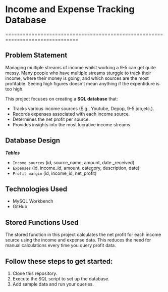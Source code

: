 # Income and Expense Tracking Database
===============================================================================
## **Problem Statement**

Managing multiple streams of income whilst working a 9-5 can get quite messy. Many people who have multiple streams sturggle to track their income, where their money is going, and which sources are the most profitable. Seeing high figures doesn't mean anything if the expentidure is too high. 

This project focuses on creating a **SQL database** that:
- Tracks various income sources (E.g., Youtube, Depop, 9-5 job,etc.).
- Records expenses associated with each income source.
- Determines the net profit per source.
- Provides insights into the most lucrative income streams.


## Database Design
**_Tables_**

- `Income sources` (id, source_name, amount, date _received)
- `Expenses` (id, income_id, amount, category, description, date)
- `Profit margin` (id, income_id, net_profit)


## Technologies Used
- MySQL Workbench
- GitHub 


## Stored Functions Used

The stored function in this project calculates the net profit for each income source using the income and expense data. This reduces the need for manual calculations every time you query profit data. 


## Follow these steps to get started:
1. Clone this repository.
2. Execute the SQL script to set up the database.
3. Add sample data and run your queries.

